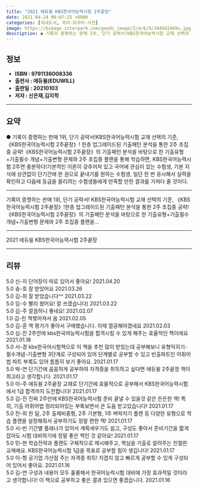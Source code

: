 ```yaml
---
title: "2021 에듀윌 KBS한국어능력시험 2주끝장"
date: 2021-04-24 06:07:25 +0900
categories: [국내도서, 국어-외국어-사전]
image: https://bimage.interpark.com/goods_image/2/4/6/9/344502469s.jpg
description: ● 기록이 증명하는 판매 1위, 단기 공략서!KBS한국어능력시험 교재 선택의 기준, 《KBS한국어능력시험 2주끝장》! 한층 업그레이드된 기출패턴 분석을 통한 2주 초집중 공략!《KBS한국어능력시험 2주끝장》의 기출패턴 분석을 바탕으로 한 기출유형+기출필수 개념+기출변형 문제와 2주 초
---
```


## **정보**

- **ISBN : 9791136008336**
- **출판사 : 에듀윌(EDUWILL)**
- **출판일 : 20210103**
- **저자 : 신은재,김지학**

------



## **요약**

●  기록이 증명하는 판매 1위, 단기 공략서!KBS한국어능력시험 교재 선택의 기준, 《KBS한국어능력시험 2주끝장》! 한층 업그레이드된 기출패턴 분석을 통한 2주 초집중 공략!《KBS한국어능력시험 2주끝장》의 기출패턴 분석을 바탕으로 한 기출유형+기출필수 개념+기출변형 문제와 2주 초집중 플랜을 통해 학습하면, KBS한국어능력시험 2주면 충분하다!기본적인 이론이 갖추어져 있고 국어에 관심이 있는 수험생, 기본 지식에 상관없이 단기간에 한 권으로 끝내기를 원하는 수험생, 일단 한 번 응시해서 실력을 확인하고 다음에 등급을 올리려는 수험생들에게 만족할 만한 결과를 가져다 줄 것이다.

------

기록이 증명하는 판매 1위, 단기 공략서!
KBS한국어능력시험 교재 선택의 기준, 《KBS한국어능력시험 2주끝장》!한층 업그레이드된 기출패턴 분석을 통한 2주 초집중 공략!
《KBS한국어능력시험 2주끝장》의 기출패턴 분석을 바탕으로 한 기출유형+기출필수 개념+기출변형 문제와 2주 초집중 플랜을... 

------


2021 에듀윌 KBS한국어능력시험 2주끝장 

------


## **리뷰** 

5.0 신-지 단어장이 따로 있어서 좋아요! 2021.04.20 <br/>5.0 송-호 잘 받았어요 2021.03.26 <br/>5.0 김-희 잘 받았습니다^^ 2021.03.22 <br/>5.0 임-수 빨리 왔어요! 잘 쓰겠습니다) 2021.03.22 <br/>5.0 김-주 깔끔하니 좋네요! 2021.02.07 <br/>1.0 김-린 책찢어져서 옴 2021.02.05 <br/>5.0 김-훈 책 평가가 좋아서 구매했습니다. 이제 열공해야겠네요 2021.02.03 <br/>5.0 심-진 2주안에 kbs한국어능력시험을 합격시킬 수 있게 해주는 효율적인 책이에요 2021.01.18 <br/>5.0 서-경 kbs한국어시험책으로 이 책을 추천 많이 받았는데 공부해보니 유형익히기-필수개념-기출변형 3단계로 구성되어 있어 단계별로 공부할 수 있고 빈출파트인 어휘어법 파트 부록도 있어 틈틈히 보기 좋아요. 2021.01.17 <br/>5.0 박-연 단기간에 꼼꼼하게 공부하여 자격증을 취득하고 싶다면 에듀윌 2주끝장 책이 최고라고 생각합니다. 2021.01.17 <br/>5.0 이-주 에듀윌 2주끝장 교재로 단기간에 효율적으로 공부해서 KBS한국어능력시험에서 1급 합격까지 도전합니다! 2021.01.17 <br/>5.0 김-진 진짜 2주만에 KBS한국어능력시험 준비 끝낼 수 있을것 같은 든든한 책! 특히, 기출 어휘어법 정리되어있는 부록보면서 큰 도움 받고있습니다! 2021.01.17 <br/>5.0 전-희 한 달, 2주 출제비중형, 2주 기본형, 1주 벼락치기 플랜 등 다양한 유형으로 학습 플랜을 설정해줘서 공부하기도 정말 편한 책! 2021.01.17 <br/>5.0 서-빈 기간별 플래너가 있어서 계획세우기도 쉽고, 구성도 좋아서 준비기간을 짧게 잡아도 시험 대비하기에 정말 좋은 책인 것 같아요! 2021.01.17 <br/>5.0 민-현 학습전략과 플랜도 구체적으로 제시해주고, 핵심을 기출로 알려주는 친절한 교재예요. KBS한국어능력시험 1급을 목표로 공부할 힘이 생깁니다! 2021.01.17 <br/>5.0 이-형 공기업 가산점 주는 자격증 취득! 지겹지 않고 빠르게 공부할 수 있게 구성되어 있어서 좋아요. 2021.01.16 <br/>5.0 김-연 구성과 내용이 모두 훌륭해서 한국어능력시험 대비에 가장 효과적일 것이라고 생각합니다! 이 책으로 공부하고 좋은 결과 있으면 좋겠습니다. 2021.01.16 <br/>